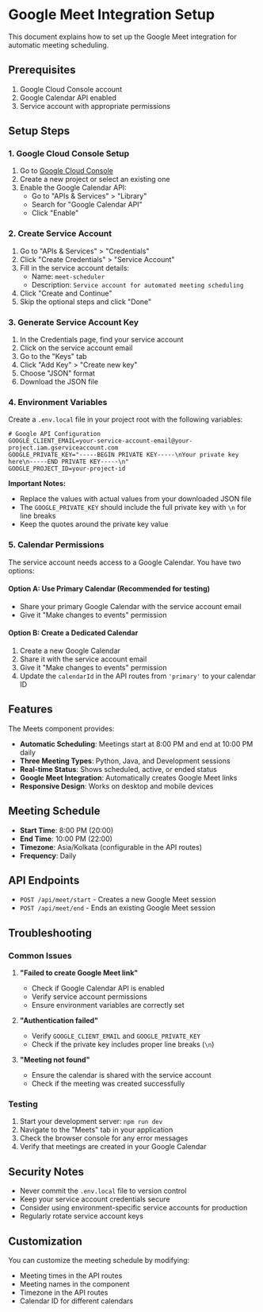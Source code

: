 # Google Meet Integration Setup

This document explains how to set up the Google Meet integration for automatic meeting scheduling.

## Prerequisites

1. Google Cloud Console account
2. Google Calendar API enabled
3. Service account with appropriate permissions

## Setup Steps

### 1. Google Cloud Console Setup

1. Go to [Google Cloud Console](https://console.cloud.google.com/)
2. Create a new project or select an existing one
3. Enable the Google Calendar API:
   - Go to "APIs & Services" > "Library"
   - Search for "Google Calendar API"
   - Click "Enable"

### 2. Create Service Account

1. Go to "APIs & Services" > "Credentials"
2. Click "Create Credentials" > "Service Account"
3. Fill in the service account details:
   - Name: `meet-scheduler`
   - Description: `Service account for automated meeting scheduling`
4. Click "Create and Continue"
5. Skip the optional steps and click "Done"

### 3. Generate Service Account Key

1. In the Credentials page, find your service account
2. Click on the service account email
3. Go to the "Keys" tab
4. Click "Add Key" > "Create new key"
5. Choose "JSON" format
6. Download the JSON file

### 4. Environment Variables

Create a `.env.local` file in your project root with the following variables:

```env
# Google API Configuration
GOOGLE_CLIENT_EMAIL=your-service-account-email@your-project.iam.gserviceaccount.com
GOOGLE_PRIVATE_KEY="-----BEGIN PRIVATE KEY-----\nYour private key here\n-----END PRIVATE KEY-----\n"
GOOGLE_PROJECT_ID=your-project-id
```

**Important Notes:**
- Replace the values with actual values from your downloaded JSON file
- The `GOOGLE_PRIVATE_KEY` should include the full private key with `\n` for line breaks
- Keep the quotes around the private key value

### 5. Calendar Permissions

The service account needs access to a Google Calendar. You have two options:

#### Option A: Use Primary Calendar (Recommended for testing)
- Share your primary Google Calendar with the service account email
- Give it "Make changes to events" permission

#### Option B: Create a Dedicated Calendar
1. Create a new Google Calendar
2. Share it with the service account email
3. Give it "Make changes to events" permission
4. Update the `calendarId` in the API routes from `'primary'` to your calendar ID

## Features

The Meets component provides:

- **Automatic Scheduling**: Meetings start at 8:00 PM and end at 10:00 PM daily
- **Three Meeting Types**: Python, Java, and Development sessions
- **Real-time Status**: Shows scheduled, active, or ended status
- **Google Meet Integration**: Automatically creates Google Meet links
- **Responsive Design**: Works on desktop and mobile devices

## Meeting Schedule

- **Start Time**: 8:00 PM (20:00)
- **End Time**: 10:00 PM (22:00)
- **Timezone**: Asia/Kolkata (configurable in the API routes)
- **Frequency**: Daily

## API Endpoints

- `POST /api/meet/start` - Creates a new Google Meet session
- `POST /api/meet/end` - Ends an existing Google Meet session

## Troubleshooting

### Common Issues

1. **"Failed to create Google Meet link"**
   - Check if Google Calendar API is enabled
   - Verify service account permissions
   - Ensure environment variables are correctly set

2. **"Authentication failed"**
   - Verify `GOOGLE_CLIENT_EMAIL` and `GOOGLE_PRIVATE_KEY`
   - Check if the private key includes proper line breaks (`\n`)

3. **"Meeting not found"**
   - Ensure the calendar is shared with the service account
   - Check if the meeting was created successfully

### Testing

1. Start your development server: `npm run dev`
2. Navigate to the "Meets" tab in your application
3. Check the browser console for any error messages
4. Verify that meetings are created in your Google Calendar

## Security Notes

- Never commit the `.env.local` file to version control
- Keep your service account credentials secure
- Consider using environment-specific service accounts for production
- Regularly rotate service account keys

## Customization

You can customize the meeting schedule by modifying:
- Meeting times in the API routes
- Meeting names in the component
- Timezone in the API routes
- Calendar ID for different calendars
